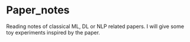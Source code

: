 # Paper_notes

Reading notes of classical ML, DL or NLP related papers. I will give some toy experiments inspired by the paper.

